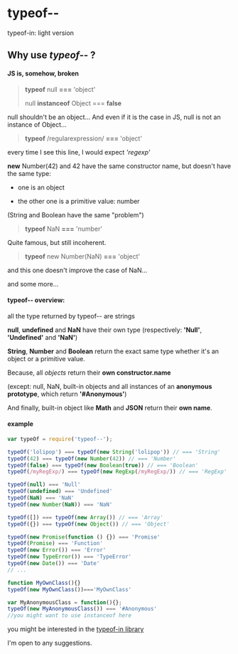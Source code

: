# typeof--
typeof-in: light version

## Why use *typeof--* ? 
#### JS is, somehow, broken

> **typeof** null **===** 'object'
>
> null **instanceof** Object === **false**

null shouldn't be an object... And even if it is the case in JS, null is not an instance of Object...

> **typeof** /regularexpression/ **===** 'object'

every time I see this line, I would expect *'regexp'*

**new** Number(42) and 42 have the same constructor name, but doesn't have the same type:

- one is an object

- the other one is a primitive value: number

(String and Boolean have the same "problem")

> **typeof** NaN **===** 'number'

Quite famous, but still incoherent.

> **typeof** new Number(NaN) **===** 'object'

and this one doesn't improve the case of NaN...

and some more...

#### typeof-- overview:

all the type returned by typeof-- are strings

**null**, **undefined** and **NaN** have their own type (respectively: **'Null'**, **'Undefined'** and **'NaN'**)

**String**, **Number** and **Boolean** return the exact same type whether it's an object or a primitive value.

Because, all *objects* return their **own constructor.name**

(except: null, NaN, built-in objects and all instances of an **anonymous prototype**, which return **'#Anonymous'**)

And finally, built-in object like **Math** and **JSON** return their **own name**.

#### example

```js
var typeOf = require('typeof--');

typeOf('lolipop') === typeOf(new String('lolipop')) // === 'String'
typeOf(42) === typeOf(new Number(42)) // === 'Number'
typeOf(false) === typeOf(new Boolean(true)) // === 'Boolean'
typeOf(/myRegExp/) === typeOf(new RegExp(/myRegExp/)) // === 'RegExp'

typeOf(null) === 'Null'
typeOf(undefined) === 'Undefined'
typeOf(NaN) === 'NaN'
typeOf(new Number(NaN)) === 'NaN'

typeOf([]) === typeOf(new Array()) // === 'Array'
typeOf({}) === typeOf(new Object()) // === 'Object'

typeOf(new Promise(function () {}) === 'Promise'
typeOf(Promise) === 'Function'
typeOf(new Error()) === 'Error'
typeOf(new TypeError()) === 'TypeError'
typeOf(new Date()) === 'Date'
// ...

function MyOwnClass(){}
typeOf(new MyOwnClass())==='MyOwnClass'

var MyAnonymousClass = function(){}; 
typeOf(new MyAnonymousClass()) === '#Anonymous'
//you might want to use instanceof here
```

you might be interested in the [typeof-in library](https://www.npmjs.com/package/typeof-in)

I'm open to any suggestions.


